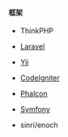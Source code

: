 #### 框架

- ThinkPHP
- [Laravel](https://laravel.com/)
- [Yii](http://www.yiiframework.com/)
- [CodeIgniter](https://codeigniter.com/)
- [Phalcon](https://phalconphp.com)
- [Symfony](http://symfony.com/)

- sinri/enoch
